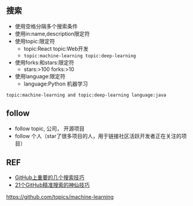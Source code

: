 
## 搜索

- 使用空格分隔多个搜索条件
- 使用in:name,description限定符
- 使用topic:限定符
    - topic:React topic:Web开发
    - `topic:machine-learning topic:deep-learning` 
- 使用forks:和stars:限定符
    - stars:>100 forks:>10
- 使用language:限定符
    - language:Python 机器学习


```
topic:machine-learning and topic:deep-learning language:java

```

## follow 
- follow topic, 公司， 开源项目
- follow 个人（star了很多项目的人，用于链接社区活跃开发者正在关注的项目）



## REF
- [GitHub上重要的几个搜索技巧](https://www.cnblogs.com/itzlg/p/12318012.html)
- [21个GitHub精准搜索的神仙技巧](https://zhuanlan.zhihu.com/p/347723938)


https://github.com/topics/machine-learning